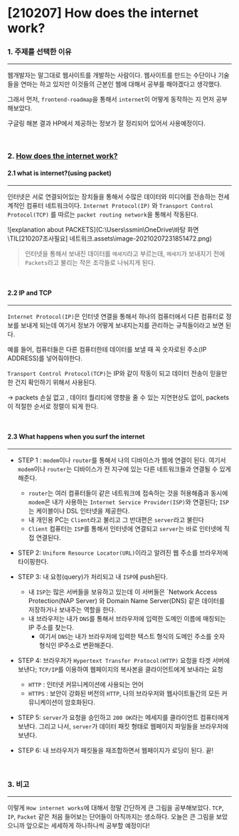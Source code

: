 # [210207] How does the internet work?

### 1. 주제를 선택한 이유

---

웹개발자는 말그대로 웹사이트를 개발하는 사람이다. 웹사이트를 만드는 수단이나 기술들을 연마는 하고 있지만 이것들의 근본인 웹에 대해서 공부를 해야겠다고 생각했다. 

그래서 먼저, `frontend-roadmap`을 통해서 `internet`이 어떻게 동작하는 지 먼저 공부해보았다.

구글링 해본 결과 HP에서 제공하는 정보가 잘 정리되어 있어서 사용예정이다. 

<br>



### 2. [How does the internet work?](https://store.hp.com/us/en/tech-takes/how-does-the-internet-work)

#### 2.1 what is internet?(using packet)

---

인터넷은 서로 연결되어있는 장치들을 통해서 수많은 데이터와 미디어를 전송하는 전세계적인 컴퓨터 네트워크이다.  `Internet Protocol(IP)` 와 `Transport Control Protocol(TCP)` 를 따르는 `packet routing network`을 통해서 작동된다.



![explanation about PACKETS](C:\Users\ssmin\OneDrive\바탕 화면\TIL\[210207조사필요] 네트워크.assets\image-20210207231851472.png)



> 인터넷을 통해서 보내진 데이터를 `메세지`라고 부르는데, `메세지`가 보내지기 전에 `Packets`라고 불리는 작은 조각들로 나눠지게 된다. 


<br>

#### 2.2 IP and TCP

---

`Internet Protocol(IP)`은 인터넷 연결을 통해서 하나의 컴퓨터에서 다른 컴퓨터로 정보를 보내게 되는데 여기서  정보가 어떻게 보내지는지를 관리하는 규칙들이라고 보면 된다. 

예를 들어, 컴퓨터들은 다른 컴퓨터한테 데이터를 보낼 때 꼭 숫자로된 주소(IP ADDRESS)를 넣어줘야한다.

`Transport Control Protocol(TCP)`는  IP와 같이 작동이 되고 데이터 전송이 믿을만한 건지 확인하기 위해서 사용된다.

-> packets 손실 없고 , 데이터 퀄리티에 영향을 줄 수 있는 지연현상도 없이, packets이 적절한 순서로 정렬이 되게 한다.

<br>

#### 2.3 What happens when you surf the internet

---

- STEP 1 : `modem`이나 `router`를 통해서 나의 디바이스가 웹에 연결이 된다. 여기서 `modem`이나 `router`는 디바이스가 전 지구에 있는 다른 네트워크들과 연결될 수 있게 해준다.
  - `router`는 여러 컴퓨터들이 같은 네트워크에 접속하는 것을 허용해줌과 동시에 `modem`은 내가 사용하는 `Internet Service Provider(ISP)`와 연결된다; `ISP`는 케이블이나 DSL 인터넷을 제공한다.
  - 내 개인용 PC는 `Client`라고 불리고 그 반대편은 `server`라고 불린다
  - `Client` 컴퓨터는 `ISP`를 통해서 인터넷에 연결되고 `server`는 바로 인터넷에 직접 연결된다.



- STEP 2: `Uniform Resource Locator(URL)`이라고 알려진 웹 주소를 브라우저에 타이핑한다.



- STEP 3: 내 요청(query)가 처리되고 내 `ISP`에 push된다.
  - 내 `ISP`는 많은 서버들을 보유하고 있는데 이 서버들은 `Network Access Protection(NAP Server) 와 Domain Name Server(DNS) 같은 데이터를 저장하거나 보내주는 역할을 한다. 
  - 내 브라우저는 내가 `DNS`를 통해서 브라우저에 입력한 도메인 이름에 매칭되는 IP 주소를 찾는다.
    - 여기서 `DNS`는 내가 브라우저에 입력한 텍스트 형식의 도메인 주소를 숫자 형식인 IP주소로 변환해준다.



- STEP 4: 브라우저가 `Hypertext Transfer Protocol(HTTP)` 요청을 타겟 서버에 보낸다; `TCP/IP`를 이용하여 웹페이지의 복사본을 클라이언트에게 보내라는 요청
  - `HTTP` : 인터넷 커뮤니케이션에 사용되는 언어
  - `HTTPS` : 보안이 강화된 버전의 `HTTP`, 나의 브라우저와 웹사이트들간의 모든 커뮤니케이션이 암호화된다.



- STEP 5:  `server`가 요청을 승인하고 `200 OK`라는 메세지를 클라이언트 컴퓨터에게 보낸다. 그리고 나서, `server`가 데이터 패킷 형태로 웹페이지 파일들을 브라우저에 보낸다.



- STEP 6: 내 브라우저가 패킷들을 재조합하면서 웹페이지가 로딩이 된다. 끝!






<br>

### 3. 비고

---

이렇게 `How internet works`에 대해서 정말 간단하게 큰 그림을 공부해보았다. `TCP`, `IP`, `Packet` 같은 처음 들어보는 단어들이 아직까지는 생소하다. 오늘은 큰 그림을 보았으니까 앞으로는 세세하게 하나하나씩 공부할 예정이다!
